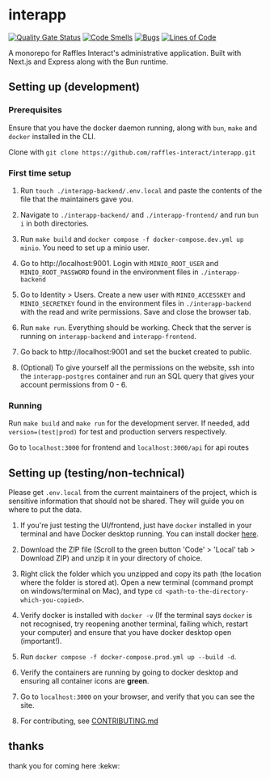 # interapp

[![Quality Gate Status](https://sonarcloud.io/api/project_badges/measure?project=raffles-interact_interapp&metric=alert_status)](https://sonarcloud.io/summary/new_code?id=raffles-interact_interapp)
[![Code Smells](https://sonarcloud.io/api/project_badges/measure?project=raffles-interact_interapp&metric=code_smells)](https://sonarcloud.io/summary/new_code?id=raffles-interact_interapp)
[![Bugs](https://sonarcloud.io/api/project_badges/measure?project=raffles-interact_interapp&metric=bugs)](https://sonarcloud.io/summary/new_code?id=raffles-interact_interapp)
[![Lines of Code](https://sonarcloud.io/api/project_badges/measure?project=raffles-interact_interapp&metric=ncloc)](https://sonarcloud.io/summary/new_code?id=raffles-interact_interapp)

A monorepo for Raffles Interact's administrative application. Built with Next.js and Express along with the Bun runtime.

## Setting up (development)

### Prerequisites 

Ensure that you have the docker daemon running, along with ``bun``, ``make`` and ``docker`` installed in the CLI. 

Clone with ``git clone https://github.com/raffles-interact/interapp.git``

### First time setup

1. Run ``touch ./interapp-backend/.env.local`` and paste the contents of the file that the maintainers gave you. 

2. Navigate to ``./interapp-backend/`` and ``./interapp-frontend/`` and run ``bun i`` in both directories.

3. Run ``make build`` and ``docker compose -f docker-compose.dev.yml up minio``. You need to set up a minio user.

4. Go to http://localhost:9001. Login with ``MINIO_ROOT_USER`` and ``MINIO_ROOT_PASSWORD`` found in the environment files in ``./interapp-backend``

5. Go to Identity > Users. Create a new user with ``MINIO_ACCESSKEY`` and ``MINIO_SECRETKEY`` found in the environment files in ``./interapp-backend`` with the read and write permissions. Save and close the browser tab.

6. Run ``make run``. Everything should be working. Check that the server is running on ``interapp-backend`` and ``interapp-frontend``.

7. Go back to http://localhost:9001 and set the bucket created to public.

8. (Optional) To give yourself all the permissions on the website, ssh into the ``interapp-postgres`` container and run an SQL query that gives your account permissions from 0 - 6.

### Running

Run ``make build`` and ``make run`` for the development server. If needed, add ``version=(test|prod)`` for test and production servers respectively.

Go to ``localhost:3000`` for frontend and ``localhost:3000/api`` for api routes

## Setting up (testing/non-technical)

Please get ``.env.local`` from the current maintainers of the project, which is sensitive information that should not be shared. They will guide you on where to put the data.

1. If you're just testing the UI/frontend, just have ``docker`` installed in your terminal and have Docker desktop running. You can install docker [here](https://docs.docker.com/engine/install/).

2. Download the ZIP file (Scroll to the green button 'Code' > 'Local' tab > Download ZIP) and unzip it in your directory of choice.

3. Right click the folder which you unzipped and copy its path (the location where the folder is stored at). Open a new terminal (command prompt on windows/terminal on Mac), and type ``cd <path-to-the-directory-which-you-copied>``.

4. Verify docker is installed with ``docker -v`` (If the terminal says ``docker`` is not recognised, try reopening another terminal, failing which, restart your computer) and ensure that you have docker desktop open (important!).

5. Run ``docker compose -f docker-compose.prod.yml up --build -d``.

6. Verify the containers are running by going to docker desktop and ensuring all container icons are **green**.

7. Go to ``localhost:3000`` on your browser, and verify that you can see the site.

8. For contributing, see [CONTRIBUTING.md](CONTRIBUTING.md#product-demo-guidelines)


## thanks
thank you for coming here :kekw:

